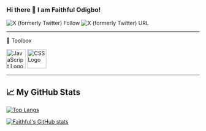 ### Hi there 👋 I am Faithful Odigbo!

![X (formerly Twitter) Follow](https://img.shields.io/twitter/follow/faithfulOdigbo)
![X (formerly Twitter) URL](https://img.shields.io/twitter/url?url=https%3A%2F%2Ftwitter.com%2FfaithfulOdigbo)

---

🧰 Toolbox

<img src="https://cdn.worldvectorlogo.com/logos/javascript.svg" alt="JavaScript Logo" width="50" height="50"/> <img src="https://cdn.worldvectorlogo.com/logos/css3.svg" alt="CSS Logo" width="50" height="50"/>


---

## &#x1f4c8; My GitHub Stats

[![Top Langs](https://github-readme-stats.vercel.app/api/top-langs/?username=dev3Nigerian&theme=onedark)](https://github.com/anuraghazra/github-readme-stats)

[![Faithful's GitHub stats](https://github-readme-stats.vercel.app/api?username=dev3Nigerian&theme=onedark)](https://github.com/anuraghazra/github-readme-stats)


<!--
**dev3Nigerian/dev3Nigerian** is a ✨ _special_ ✨ repository because its `README.md` (this file) appears on your GitHub profile.

Here are some ideas to get you started:

- 🔭 I’m currently working on ...
- 🌱 I’m currently learning ...
- 👯 I’m looking to collaborate on ...
- 🤔 I’m looking for help with ...
- 💬 Ask me about ...
- 📫 How to reach me: ...
- 😄 Pronouns: ...
- ⚡ Fun fact: ...
-->
